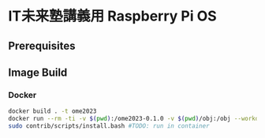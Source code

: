# IT未来塾講義用 Raspberry Pi OS
## Prerequisites

## Image Build
### Docker

```bash 
docker build . -t ome2023
docker run --rm -ti -v $(pwd):/ome2023-0.1.0 -v $(pwd)/obj:/obj --workdir=/ome2023-0.1.0 ome2023 sh -c 'aclocal -I m4 && automake -a -c && autoconf && ./configure --build=x86_64-linux-gnu --host=aarch64-linux-gnu --prefix=/obj && make -j6 && make install'
sudo contrib/scripts/install.bash #TODO: run in container
```
